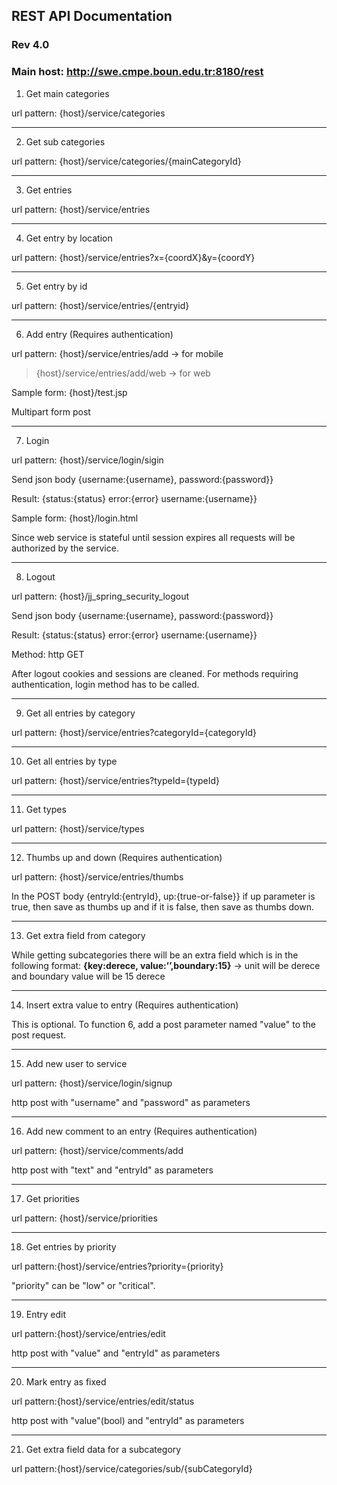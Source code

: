 ## REST API Documentation ##

### Rev 4.0 ###

### Main host: http://swe.cmpe.boun.edu.tr:8180/rest ###


1. Get main categories

url pattern: {host}/service/categories


---


2. Get sub categories

url pattern: {host}/service/categories/{mainCategoryId}


---


3. Get entries

url pattern: {host}/service/entries


---


4. Get entry by location

url pattern: {host}/service/entries?x={coordX}&y={coordY}


---


5. Get entry by id

url pattern: {host}/service/entries/{entryid}


---


6. Add entry (Requires authentication)

url pattern: {host}/service/entries/add -> for mobile
> {host}/service/entries/add/web -> for web

Sample form: {host}/test.jsp

Multipart form post




---


7. Login

url pattern: {host}/service/login/sigin

Send json body {username:{username}, password:{password}}

Result: {status:{status} error:{error} username:{username}}

Sample form: {host}/login.html

Since web service is stateful until session expires all requests will be authorized by the service.


---


8. Logout

url pattern: {host}/jj\_spring\_security\_logout

Send json body {username:{username}, password:{password}}

Result: {status:{status} error:{error} username:{username}}

Method: http GET

After logout cookies and sessions are cleaned. For methods requiring authentication, login method has to be called.


---


9. Get all entries by category

url pattern: {host}/service/entries?categoryId={categoryId}


---


10. Get all entries by type

url pattern: {host}/service/entries?typeId={typeId}


---


11. Get types

url pattern: {host}/service/types


---


12. Thumbs up and down (Requires authentication)

url pattern: {host}/service/entries/thumbs

In the POST body {entryId:{entryId}, up:{true-or-false}} if up parameter is true, then save as thumbs up and if it is false, then save as thumbs down.


---


13. Get extra field from category

While getting subcategories there will be an extra field which is in the following format:
**{key:derece, value:’’,boundary:15}** -> unit will be derece and boundary value will be 15 derece


---


14. Insert extra value to entry (Requires authentication)

This is optional. To function 6, add a post parameter named "value" to the post request.


---


15. Add new user to service

url pattern: {host}/service/login/signup

http post with "username" and "password" as parameters


---


16. Add new comment to an entry (Requires authentication)

url pattern: {host}/service/comments/add

http post with "text" and "entryId" as parameters


---


17. Get priorities

url pattern: {host}/service/priorities


---


18. Get entries by priority

url pattern:{host}/service/entries?priority={priority}

"priority" can be "low" or "critical".


---


19. Entry edit

url pattern:{host}/service/entries/edit

http post with "value" and "entryId" as parameters


---


20. Mark entry as fixed

url pattern:{host}/service/entries/edit/status

http post with "value"(bool) and "entryId" as parameters


---


21. Get extra field data for a subcategory

url pattern:{host}/service/categories/sub/{subCategoryId}